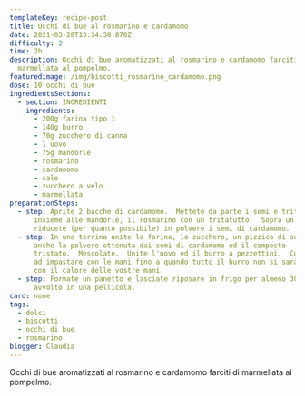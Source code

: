 ```yaml
---
templateKey: recipe-post
title: Occhi di bue al rosmarino e cardamomo
date: 2021-03-28T13:34:38.870Z
difficulty: 2
time: 2h
description: Occhi di bue aromatizzati al rosmarino e cardamomo farciti di
  marmellata al pompelmo.
featuredimage: /img/biscotti_rosmarino_cardamomo.png
dose: 10 occhi di bue
ingredientsSections:
  - section: INGREDIENTI
    ingredients:
      - 200g farina tipo 1
      - 140g burro
      - 70g zucchero di canna
      - 1 uovo
      - 75g mandorle
      - rosmarino
      - cardamomo
      - sale
      - zucchero a velo
      - marmellata
preparationSteps:
  - step: Aprite 2 bacche di cardamomo.  Mettete da parte i semi e tritate le bucce
      insieme alle mandorle, il rosmarino con un tritatutto.  Sopra un tagliere
      riducete (per quanto possibile) in polvere i semi di cardamomo.
  - step: In una terrina unite la farina, lo zucchero, un pizzico di sale.  Unite
      anche la polvere ottenuta dai semi di cardamomo ed il composto
      tristato.  Mescolate.  Unite l'uovo ed il burro a pezzettini.  Cominciate
      ad impastare con le mani fino a quando tutto il burro non si sarà sciolto
      con il calore delle vostre mani.
  - step: Formate un panetto e lasciate riposare in frigo per almeno 30 minuti
      avvolto in una pellicola.
card: none
tags:
  - dolci
  - biscotti
  - occhi di bue
  - rosmarino
blogger: Claudia
---
```

Occhi di bue aromatizzati al rosmarino e cardamomo farciti di marmellata al pompelmo.